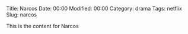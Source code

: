 Title: Narcos
Date:  00:00
Modified:  00:00
Category: drama
Tags: netflix
Slug: narcos

This is the content for Narcos